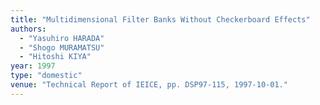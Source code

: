 ```yaml
---
title: "Multidimensional Filter Banks Without Checkerboard Effects"
authors:
  - "Yasuhiro HARADA"
  - "Shogo MURAMATSU"
  - "Hitoshi KIYA"
year: 1997
type: "domestic"
venue: "Technical Report of IEICE, pp. DSP97-115, 1997-10-01."
---
```

